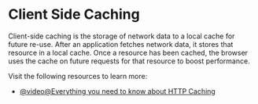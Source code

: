 # Client Side Caching

Client-side caching is the storage of network data to a local cache for future re-use. After an application fetches network data, it stores that resource in a local cache. Once a resource has been cached, the browser uses the cache on future requests for that resource to boost performance.

Visit the following resources to learn more:

- [@video@Everything you need to know about HTTP Caching](https://www.youtube.com/watch?v=HiBDZgTNpXY)
